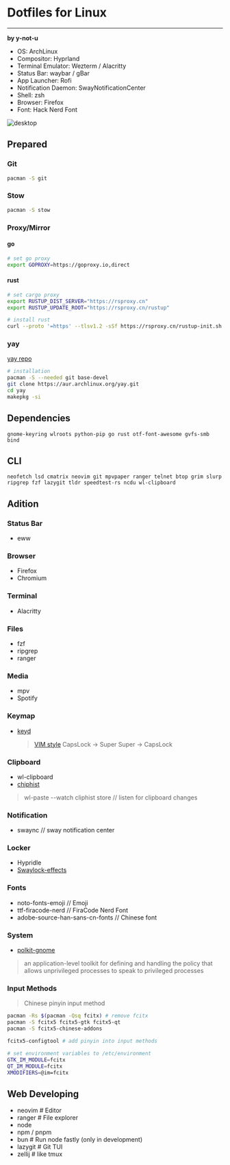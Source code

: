 # Dotfiles for Linux
---

**by y-not-u**

- OS: ArchLinux
- Compositor: Hyprland
- Terminal Emulator: Wezterm / Alacritty
- Status Bar: waybar / gBar
- App Launcher: Rofi
- Notification Daemon: SwayNotificationCenter
- Shell: zsh
- Browser: Firefox
- Font: Hack Nerd Font

![desktop](screenshots/desktop.png)

## Prepared

### Git
```bash
pacman -S git
```

### Stow
```bash
pacman -S stow
```

### Proxy/Mirror
#### go
```bash
# set go proxy
export GOPROXY=https://goproxy.io,direct
```

#### rust

```bash
# set cargo proxy
export RUSTUP_DIST_SERVER="https://rsproxy.cn"
export RUSTUP_UPDATE_ROOT="https://rsproxy.cn/rustup"
```

```bash
# install rust
curl --proto '=https' --tlsv1.2 -sSf https://rsproxy.cn/rustup-init.sh | sh
```

### yay
[yay repo](https://github.com/Jguer/yay)
```bash
# installation
pacman -S --needed git base-devel
git clone https://aur.archlinux.org/yay.git
cd yay
makepkg -si
```

## Dependencies
`gnome-keyring wlroots python-pip go rust otf-font-awesome gvfs-smb bind`

## CLI
`neofetch lsd cmatrix neovim git mpvpaper ranger telnet btop grim slurp ripgrep fzf lazygit tldr speedtest-rs ncdu wl-clipboard`

## Adition

### Status Bar
- eww

### Browser
- Firefox
- Chromium

### Terminal
- Alacritty

### Files
- fzf
- ripgrep
- ranger

### Media
- mpv
- Spotify

### Keymap
- [keyd](https://github.com/rvaiya/keyd)
  > [VIM style](https://github.com/rvaiya/keyd/blob/master/examples/capslock-escape-with-vim-mode.conf)
  > CapsLock -> Super
  > Super -> CapsLock

### Clipboard
- wl-clipboard
- [chiphist](https://github.com/sentriz/cliphist)
> wl-paste --watch cliphist store // listen for clipboard changes

### Notification
- swaync // sway notification center

### Locker
- Hypridle
- [Swaylock-effects](https://github.com/mortie/swaylock-effects)

### Fonts
- noto-fonts-emoji // Emoji
- ttf-firacode-nerd // FiraCode Nerd Font
- adobe-source-han-sans-cn-fonts // Chinese font

### System
- [polkit-gnome](https://wiki.archlinux.org/title/Polkit)
> an application-level toolkit for defining and handling the policy that allows unprivileged processes to speak to privileged processes

### Input Methods

> Chinese pinyin input method

```bash
pacman -Rs $(pacman -Qsq fcitx) # remove fcitx
pacman -S fcitx5 fcitx5-gtk fcitx5-qt
pacman -S fcitx5-chinese-addons

fcitx5-configtool # add pinyin into input methods

# set environment variables to /etc/environment
GTK_IM_MODULE=fcitx
QT_IM_MODULE=fcitx
XMODIFIERS=@im=fcitx
```

## Web Developing
- neovim # Editor
- ranger # File explorer
- node
- npm / pnpm
- bun # Run node fastly (only in development)
- lazygit # Git TUI
- zellij # like tmux
